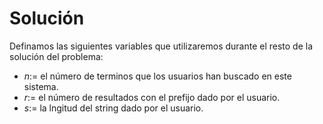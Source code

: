 # Solución




Definamos las siguientes variables que utilizaremos durante el resto de la solución del problema:

- $n :=$ el número de terminos que los usuarios han buscado en este sistema.
- $r :=$ el número de resultados con el prefijo dado por el usuario.
- $s :=$ la lngitud del string dado por el usuario.
